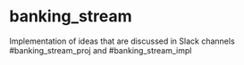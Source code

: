 # banking_stream
Implementation of ideas that are discussed in Slack channels #banking_stream_proj and #banking_stream_impl

